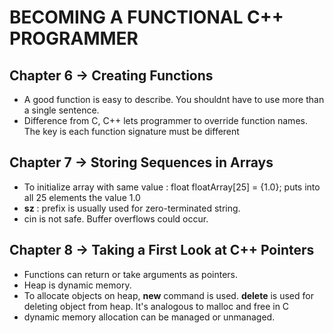 # BECOMING A FUNCTIONAL C++ PROGRAMMER

## Chapter 6 -> Creating Functions
- A good function is easy to describe. You shouldnt have to use more than a single sentence.
- Difference from C, C++ lets programmer to override function names. The key is each function signature must be different

## Chapter 7 -> Storing Sequences in Arrays
- To initialize array with same value : float floatArray[25] = {1.0}; puts into all 25 elements the value 1.0
- **sz** : prefix is usually used for zero-terminated string.
- cin is not safe. Buffer overflows could occur.

## Chapter 8 -> Taking a First Look at C++ Pointers
- Functions can return or take arguments as pointers.
- Heap is dynamic memory.
- To allocate objects on heap, **new** command is used. **delete** is used for deleting object from heap. It's analogous to malloc and free in C
- dynamic memory allocation can be managed or unmanaged. 